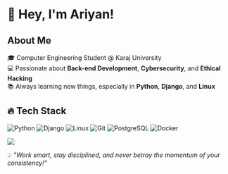 # 👋 Hey, I'm Ariyan!  

## About Me  
🎓 Computer Engineering Student @ Karaj University  
💻 Passionate about **Back-end Development**, **Cybersecurity**, and **Ethical Hacking**  
📚 Always learning new things, especially in **Python**, **Django**, and **Linux**  

## 🔥 Tech Stack  
![Python](https://img.shields.io/badge/-Python-3776AB?style=flat&logo=python&logoColor=white)  ![Django](https://img.shields.io/badge/-Django-092E20?style=flat&logo=django&logoColor=white)  ![Linux](https://img.shields.io/badge/-Linux-FCC624?style=flat&logo=linux&logoColor=black)  ![Git](https://img.shields.io/badge/-Git-F05032?style=flat&logo=git&logoColor=white)  ![PostgreSQL](https://img.shields.io/badge/-PostgreSQL-336791?style=flat&logo=postgresql&logoColor=white)  ![Docker](https://img.shields.io/badge/-Docker-2496ED?style=flat&logo=docker&logoColor=white)  

![](https://nirzak-streak-stats.vercel.app/?user=CipherChaos&theme=dark&hide_border=false)<br/>

💡 *"Work smart, stay disciplined, and never betray the momentum of your consistency!"* 
